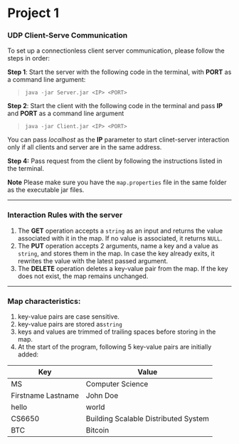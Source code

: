# Project 1

### UDP Client-Serve Communication

To set up a connectionless client server communication, please follow the steps in order:

**Step 1**: Start the server with the following code in the terminal, with **PORT** as a command line argument:
>`java -jar Server.jar <IP> <PORT>`

**Step 2**: Start the client with the following code in the terminal and pass **IP** and **PORT** as a command line argument
>`java -jar Client.jar <IP> <PORT>`

You can pass *localhost* as the **IP** parameter to start clinet-server interaction only if all clients and server are in the same address.

**Step 4:** Pass request from the client by following the instructions listed in the terminal.

**Note** Please make sure you have the `map.properties` file in the same folder as the executable jar files.

---

### Interaction Rules with the server

1. The **GET** operation accepts a `string` as an input and returns the value associated with it in the map. If no value is associated, it returns `NULL`.
2. The **PUT** operation accepts 2 arguments, name a key and a value as `string`, and stores them in the map. In case the key already exits, it rewrites the value with the latest passed argument.
3. The **DELETE** operation deletes a key-value pair from the map. If the key does not exist,  the map remains unchanged.

---

### Map characteristics:

1. key-value pairs are case sensitive.
2. key-value pairs are stored as`string`
3. keys and values are trimmed of trailing spaces before storing in the map.
4. At the start of the program, following 5 key-value pairs are initially added:

| Key                | Value                                |   
|--------------------|--------------------------------------|
| MS                 | Computer Science                     |
| Firstname Lastname | John Doe                             |
| hello              | world                                |
| CS6650             | Building Scalable Distributed System |
| BTC                | Bitcoin                              |